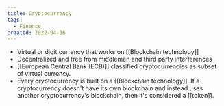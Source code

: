 ```yaml
---
title: Cryptocurrency
tags:
  - Finance
created: 2022-04-16
---
```


-  Virtual or digit currency that works on [[Blockchain technology]]
-  Decentralized and free from middlemen and third party interferences
- [[European Central Bank (ECB)]] classified cryptocurrencies as subset of virtual currency. 
- Every cryptocurrency is built on a [[Blockchain technology]]. If a cryptocurrency doesn't have its own blockchain and instead uses another cryptocurrency's blockchain, then it's considered a [[token]].
